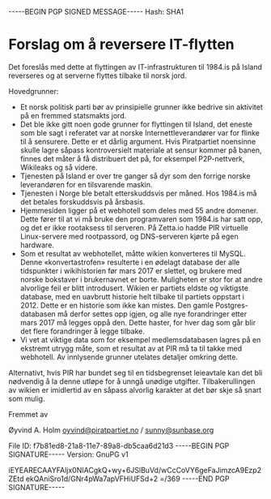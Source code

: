 -----BEGIN PGP SIGNED MESSAGE-----
Hash: SHA1

Forslag om å reversere IT-flytten
=================================

Det foreslås med dette at flyttingen av IT-infrastrukturen til 1984.is
på Island reverseres og at serverne flyttes tilbake til norsk jord.

Hovedgrunner:

* Et norsk politisk parti bør av prinsipielle grunner ikke bedrive sin
  aktivitet på en fremmed statsmakts jord.
* Det ble ikke gitt noen gode grunner for flyttingen til Island, det
  eneste som ble sagt i referatet var at norske Internettleverandører
  var for flinke til å sensurere. Dette er et dårlig argument. Hvis
  Piratpartiet noensinne skulle lagre såpass kontroversielt materiale at
  sensur kommer på banen, finnes det måter å få distribuert det på, for
  eksempel P2P-nettverk, Wikileaks og så videre.
* Tjenesten på Island er over tre ganger så dyr som den forrige norske
  leverandøren for en tilsvarende maskin.
* Tjenesten i Norge ble betalt etterskuddsvis per måned. Hos 1984.is må
  det betales forskuddsvis på årsbasis.
* Hjemmesiden ligger på et webhotell som deles med 55 andre domener.
  Dette fører til at vi må bruke den programvaren som 1984.is har satt
  opp, og det er ikke rootaksess til serveren. På Zetta.io hadde PIR
  virtuelle Linux-servere med rootpassord, og DNS-serveren kjørte på
  egen hardware.
* Som et resultat av webhotellet, måtte wikien konverteres til MySQL.
  Denne «konvertastrofen» resulterte i en ødelagt database der alle
  tidspunkter i wikihistorien før mars 2017 er slettet, og brukere med
  norske bokstaver i brukernavnet er borte. Muligheten er stor for at
  andre alvorlige feil er blitt introdusert. Wikien er partiets eldste
  og viktigste database, med en uavbrutt historie helt tilbake til
  partiets oppstart i 2012. Dette er en historie som ikke kan mistes.
  Den gamle Postgres-databasen må derfor settes opp igjen, og alle nye
  forandringer etter mars 2017 må legges oppå den. Dette haster, for
  hver dag som går blir det flere forandringer å legge tilbake.
* Vi vet at viktige data som for eksempel medlemsdatabasen lagres på en
  ekstremt utrygg måte, som et resultat av at PIR må ta til takke med
  webhotell. Av innlysende grunner utelates detaljer omkring dette.

Alternativt, hvis PIR har bundet seg til en tidsbegrenset leieavtale kan
det bli nødvendig å la denne utløpe for å unngå unødige utgifter.
Tilbakerullingen av wikien er imidlertid av en såpass alvorlig karakter
at det bør skje så snart som mulig.

Fremmet av

Øyvind A. Holm <oyvind@piratpartiet.no> / <sunny@sunbase.org>

File ID: f7b81ed8-21a8-11e7-89a8-db5caa6d21d3
-----BEGIN PGP SIGNATURE-----
Version: GnuPG v1

iEYEARECAAYFAljx0NIACgkQ+wy+6JSlBuVd/wCcCoVY6geFaJimzcA9Ezp2ZEtd
ekQAniSro1d/GNr4pWa7apVFHiUFSd+2
=/369
-----END PGP SIGNATURE-----
